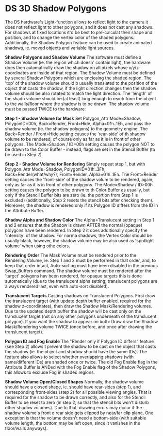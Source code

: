 # DS 3D Shadow Polygons


The DS hardware\'s Light-function allows to reflect light to the camera
it does not reflect light to other polygons, and it does not cast any
shadows. For shadows at fixed locations it\'d be best to pre-calculat
their shape and position, and to change the vertex color of the shaded
polygons.
Additionally, the Shadow Polygon feature can be used to create animated
shadows, ie. moved objects and variable light sources.

**Shadow Polygons and Shadow Volume**
The software must define a Shadow Volume (ie. the region which doesn\'
contain light), the hardware does then automatically draw the shadow on
all pixels whose x/y/z-coordinates are inside of that region.
The Shadow Volume must be defined by several Shadow Polygons which are
enclosing the shaded region. The \'top\' of the shadow volume should b
usually translated to the position of the object that casts the shadow,
if the light direction changes then the shadow volume should be also
rotated to match the light direction. The \'length\' of the shado
volume should be (at least) long enough to reach from the object to the
walls/floor where the shadow is to be drawn. The shadow volume must be
passed TWICE to the hardware:

**Step 1 - Shadow Volume for Mask**
Set Polygon_Attr Mode=Shadow, PolygonID=00h, Back=Render, Front=Hide,
Alpha=01h..1Eh, and pass the shadow volume (ie. the shadow polygons) to
the geometry engine.
The Back=Render / Front=Hide setting causes the \'rear-side\' of th
shadow volume to be rendered, of course only as far as it is in front of
other polygons. The Mode=Shadow / ID=00h setting causes the polygon NOT
to be drawn to the Color Buffer - instead, flags are set in the Stencil
Buffer (to be used in Step 2).

**Step 2 - Shadow Volume for Rendering**
Simply repeat step 1, but with Polygon_Attr Mode=Shadow,
PolygonID=01h..3Fh, Back=Render(what/why?), Front=Render,
Alpha=01h..1Eh.
The Front=Render setting causes the \'front-side\' of the shadow volum
to be rendered, again, only as far as it is in front of other polygons.
The Mode=Shadow / ID\>00h setting causes the polygon to be drawn to th
Color Buffer as usually, but only if the Stencil Buffer bits are zero
(ie. the portion from Step 1 is excluded) (additionally, Step 2 resets
the stencil bits after checking them). Moreover, the shadow is rendered
only if its Polygon ID differs from the ID in the Attribute Buffer.

**Shadow Alpha and Shadow Color**
The Alpha=Translucent setting in Step 1 and 2 ensures that the Shadow is
drawn AFTER the normal (opaque) polygons have been rendered. In Step 2
it does additionally specify the \'intensity\' of the shadow. For norma
shadows, the Vertex Color should be usually black, however, the shadow
volume may be also used as \'spotlight volume\' when using othe
colors.

**Rendering Order**
The Mask Volume must be rendered prior to the Rendering Volume, ie. Step
1 and 2 must be performed in that order, and, to keep that order intact,
Auto-sorting must have been disabled in the previous Swap_Buffers
command.
The shadow volume must be rendered after the \'target\' polygons hav
been rendered, for opaque targets this is done automatically (due to the
translucent alpha setting; translucent polygons are always rendered
last, even with auto-sort disabled).

**Translucent Targets**
Casting shadows on Translucent Polygons. First draw the translucent
target (with update depth buffer enabled, required for the shadow
z-coordinates), then draw the Shadow Mask/Rendering volumes.
Due to the updated depth buffer the shadow will be cast only on the
translucent target (not on any other polygons underneath of the
translucent polygon). If you want the shadow to appear on both: Draw
draw the Shadow Mask/Rendering volume TWICE (once before, and once after
drawing the translucent target).

**Polygon ID and Fog Enable**
The \"Render only if Polygon ID differs\" feature (see Step 2) allows t
prevent the shadow to be cast on the object that casts the shadow (ie.
the object and shadow should have the same IDs). The feature also allows
to select whether overlapping shadows (with same/different IDs) are
shaded once or twice.
The old Fog Enable flag in the Attribute Buffer is ANDed with the Fog
Enable flag of the Shadow Polygons, this allows to exclude Fog in shaded
regions.

**Shadow Volume Open/Closed Shapes**
Normally, the shadow volume should have a closed shape, ie. should have
rear-sides (step 1), and corresponding front-sides (step 2) for all
possible viewing angles. That is required for the shadow to be drawn
correctly, and also for the Stencil Buffer to be reset to zero (in step
2, so that the stencil bits won\'t disturb other shadow volumes).
Due to that, drawing errors may occur if the shadow volume\'s front o
rear side gets clipped by near/far clip plane.
One exception is that the volume doesn\'t need a bottom-side (with 
suitable volume length, the bottom may be left open, since it vanishes
in the floor/walls anyways).



